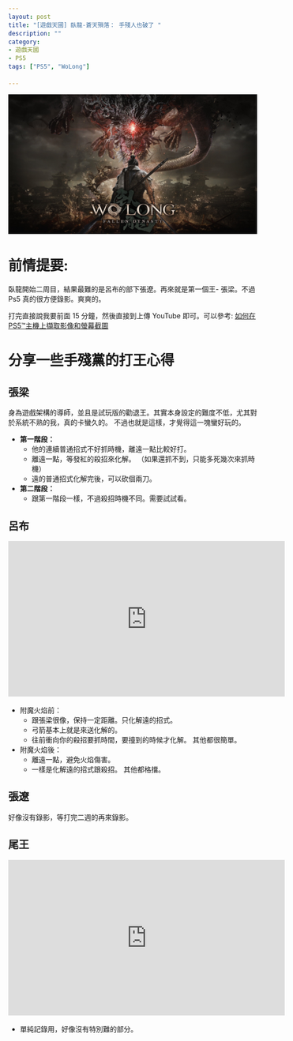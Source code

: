 ```yaml
---
layout: post
title: "[遊戲天國] 臥龍-蒼天殞落： 手殘人也破了 "
description: ""
category: 
- 遊戲天國
- PS5
tags: ["PS5", "WoLong"]

---
```




![歡慶首日登陸Game Pass！台灣微軟推出《臥龍：蒼天隕落》限量Xbox SS 主機超值組《Wo Long: Fallen Dynasty》 -  巴哈姆特](../images/2022/7e4a383db5c9793e9dbc5979c71kocp5.jpeg)




# 前情提要:

臥龍開始二周目，結果最難的是呂布的部下張遼。再來就是第一個王- 張梁。不過 Ps5 真的很方便錄影。爽爽的。

打完直接說我要前面 15 分鐘，然後直接到上傳 YouTube 即可。可以參考: [如何在PS5™主機上擷取影像和螢幕截圖](https://www.playstation.com/zh-hant-tw/support/games/capture-ps5-gameplay-screenshots/) 

# 分享一些手殘黨的打王心得

## 張梁

身為遊戲架構的導師，並且是試玩版的勸退王。其實本身設定的難度不低，尤其對於系統不熟的我，真的卡蠻久的。 不過也就是這樣，才覺得這一塊蠻好玩的。

- **第一階段：**
  - 他的連續普通招式不好抓時機，離遠一點比較好打。
  - 離遠一點，等發紅的殺招來化解。 （如果還抓不到，只能多死幾次來抓時機）
  - 遠的普通招式化解完後，可以砍個兩刀。
- **第二階段：**
  - 跟第一階段一樣，不過殺招時機不同。需要試試看。


## 呂布
<iframe width="560" height="315" src="https://www.youtube.com/embed/q4O465xVhxo" title="YouTube video player" frameborder="0" allow="accelerometer; autoplay; clipboard-write; encrypted-media; gyroscope; picture-in-picture; web-share" allowfullscreen></iframe>

- 附魔火焰前：
  - 跟張梁很像，保持一定距離。只化解遠的招式。
  - 弓箭基本上就是來送化解的。
  - 往前衝向你的殺招要抓時間，要撞到的時候才化解。 其他都很簡單。
- 附魔火焰後：
  - 離遠一點，避免火焰傷害。
  - 一樣是化解遠的招式跟殺招。 其他都格擋。

## 張遼

好像沒有錄影，等打完二週的再來錄影。

## 尾王

<iframe width="560" height="315" src="https://www.youtube.com/embed/fBHUarRyD8k" title="YouTube video player" frameborder="0" allow="accelerometer; autoplay; clipboard-write; encrypted-media; gyroscope; picture-in-picture; web-share" allowfullscreen></iframe>

- 單純記錄用，好像沒有特別難的部分。

